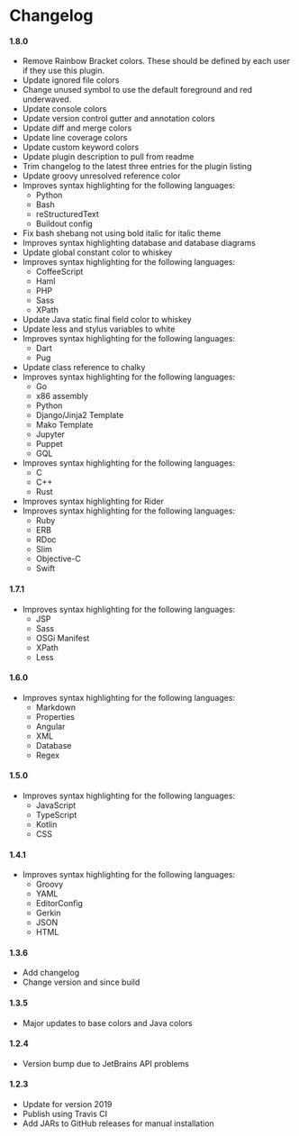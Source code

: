 # Changelog

#### 1.8.0

- Remove Rainbow Bracket colors. These should be defined by each user if they use this plugin.
- Update ignored file colors
- Change unused symbol to use the default foreground and red underwaved.
- Update console colors
- Update version control gutter and annotation colors
- Update diff and merge colors
- Update line coverage colors
- Update custom keyword colors
- Update plugin description to pull from readme
- Trim changelog to the latest three entries for the plugin listing
- Update groovy unresolved reference color
- Improves syntax highlighting for the following languages:
    - Python
    - Bash
    - reStructuredText
    - Buildout config
- Fix bash shebang not using bold italic for italic theme
- Improves syntax highlighting database and database diagrams
- Update global constant color to whiskey
- Improves syntax highlighting for the following languages:
    - CoffeeScript
    - Haml
    - PHP
    - Sass
    - XPath
- Update Java static final field color to whiskey
- Update less and stylus variables to white
- Improves syntax highlighting for the following languages:
    - Dart
    - Pug
- Update class reference to chalky
- Improves syntax highlighting for the following languages:
    - Go
    - x86 assembly
    - Python
    - Django/Jinja2 Template
    - Mako Template
    - Jupyter
    - Puppet
    - GQL
- Improves syntax highlighting for the following languages:
    - C
    - C++
    - Rust
- Improves syntax highlighting for Rider
- Improves syntax highlighting for the following languages:
    - Ruby
    - ERB
    - RDoc
    - Slim
    - Objective-C
    - Swift

#### 1.7.1

- Improves syntax highlighting for the following languages:
    - JSP
    - Sass
    - OSGi Manifest
    - XPath
    - Less

#### 1.6.0

- Improves syntax highlighting for the following languages:
    - Markdown
    - Properties
    - Angular
    - XML
    - Database
    - Regex

#### 1.5.0

- Improves syntax highlighting for the following languages:
    - JavaScript
    - TypeScript
    - Kotlin
    - CSS

#### 1.4.1

- Improves syntax highlighting for the following languages:
    - Groovy
    - YAML
    - EditorConfig
    - Gerkin
    - JSON
    - HTML

#### 1.3.6

- Add changelog
- Change version and since build

#### 1.3.5

- Major updates to base colors and Java colors

#### 1.2.4

- Version bump due to JetBrains API problems

#### 1.2.3

- Update for version 2019
- Publish using Travis CI
- Add JARs to GitHub releases for manual installation
